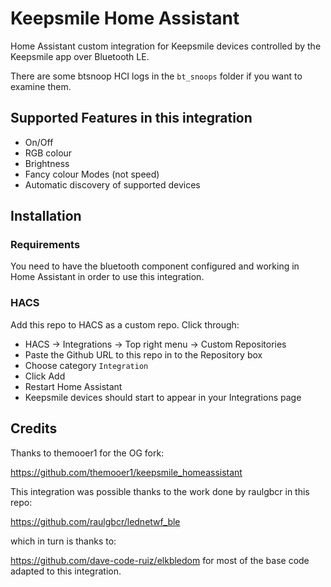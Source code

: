 # Keepsmile Home Assistant

Home Assistant custom integration for Keepsmile devices controlled by the Keepsmile app over Bluetooth LE.

There are some btsnoop HCI logs in the `bt_snoops` folder if you want to examine them.

## Supported Features in this integration

- On/Off
- RGB colour
- Brightness
- Fancy colour Modes (not speed)
- Automatic discovery of supported devices

## Installation

### Requirements

You need to have the bluetooth component configured and working in Home Assistant in order to use this integration.

### HACS

Add this repo to HACS as a custom repo.  Click through:

- HACS -> Integrations -> Top right menu -> Custom Repositories
- Paste the Github URL to this repo in to the Repository box
- Choose category `Integration`
- Click Add
- Restart Home Assistant
- Keepsmile devices should start to appear in your Integrations page

## Credits

Thanks to themooer1 for the OG fork:

<https://github.com/themooer1/keepsmile_homeassistant>

This integration was possible thanks to the work done by raulgbcr in this repo:

<https://github.com/raulgbcr/lednetwf_ble>

which in turn is thanks to:

<https://github.com/dave-code-ruiz/elkbledom> for most of the base code adapted to this integration.
